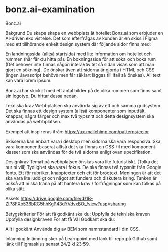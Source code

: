 # bonz.ai-examination
Bonz.ai

Bakgrund
Du skapa skapa en webbplats åt hotellet Bonz.ai som erbjuder en AI-driven eko vistelse. Det som efterfrågas av kunden är en skiss i Figma med ett tillhörande enkelt design system där följande sidor finns med:

En landningssida (alltså startsida) med lite information om hotellet och rummen (här får du hitta på).
En bokningssida för att söka och boka rum (Det behöver inte finnas någon interaktivitet så sidan visas som att man gjort en sökning).
De önskar även att sidorna är gjorda i HTML och CSS (ingen Javascript behövs men får såklart läggas till ifall så önskas). All text kan vara lorem ipsum.

Bonz.ai har skickat med ett antal bilder på de olika rummen som finns samt sin logotyp. Du hittar dessa nedan.

Tekniska krav
Webbplatsen ska använda sig av ett och samma gridsystem.
Det ska finnas ett design system (alltså komponenter som inputfält, knappar, några färger och max två typsnitt och detta designsystem ska användas på webbplatsen. 

Exempel att inspireras ifrån: https://ux.mailchimp.com/patterns/color

Skisserna kan enbart vara i desktop men sidorna ska vara responsiva.
Ska vara komponentbaserat alltså det ska finnas en CSS-fil med komponent-klasser som ska användas för de två sidorna enligt ovan specifikation.


Designkrav
Temat på webbplatsen önskas vara lite futuristiskt. (Tolka det hur ni vill)
Tydlighet ska vara i fokus.
De ska finnas två typsnitt från Google fonts. Ett för rubriker, knapptexter och ett för brödtext.
Meningen är att det ska vara lite luddigt och något att fundera och diskutera kring. Tanken är också att ni ska träna på att hantera krav / förfrågningar som kan tolkas på olika sätt.

Assets
https://drive.google.com/file/d/1B-ZIP8FXb536bRG5hhKgP43dYVdvxBO_/view?usp=sharing

Betygskriterier
För att få godkänt ska du:
Uppfylla de tekniska kraven
Uppfylla designkraven
För att få Väl Godkänt ska du:

Allt i godkänt
Använda dig av BEM som namnstandard i din CSS.

Inlämning
Inlämning sker på Learnpoint med länk till repo på Github samt länk till Figmaskiss senast 24/2 kl 23:59.
